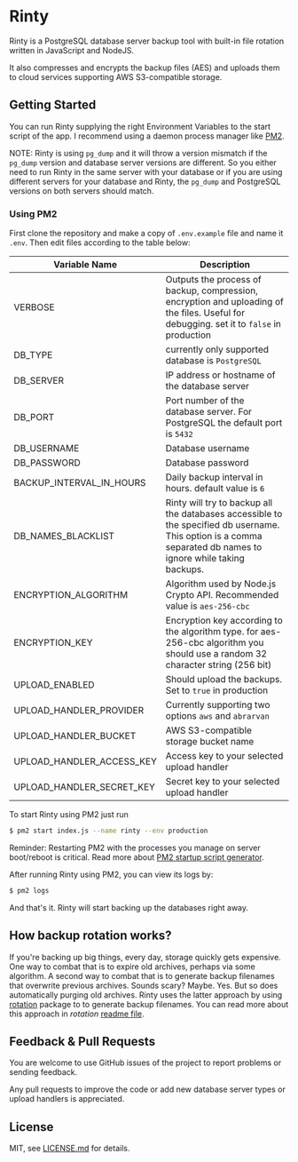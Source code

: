 # Rinty

Rinty is a PostgreSQL database server backup tool with built-in file rotation written in JavaScript and NodeJS. 

It also compresses and encrypts the backup files (AES) and uploads them to cloud services supporting AWS S3-compatible storage.

## Getting Started

You can run Rinty supplying the right Environment Variables to the start script of the app. I recommend using a daemon process manager like [PM2](https://github.com/Unitech/pm2). 

NOTE: Rinty is using `pg_dump` and it will throw a version mismatch if the `pg_dump` version and database server versions are different. So you either need to run Rinty in the same server with your database or if you are using different servers for your database and Rinty, the `pg_dump` and PostgreSQL versions on both servers should match.

### Using PM2

First clone the repository and make a copy of `.env.example` file and name it `.env`. Then edit files according to the table below:

| Variable Name      | Description         |
| -------   | ------------------- |
| VERBOSE | Outputs the process of backup, compression, encryption and uploading of the files. Useful for debugging. set it to `false` in production | 
| DB_TYPE      | currently only supported database is `PostgreSQL` |
| DB_SERVER      | IP address or hostname of the database server |
| DB_PORT      | Port number of the database server. For PostgreSQL the default port is `5432` |
| DB_USERNAME      | Database username |
| DB_PASSWORD      | Database password |
| BACKUP_INTERVAL_IN_HOURS      | Daily backup interval in hours. default value is `6` |
| DB_NAMES_BLACKLIST      | Rinty will try to backup all the databases accessible to the specified db username. This option is a comma separated db names to ignore while taking backups. |
| ENCRYPTION_ALGORITHM      | Algorithm used by Node.js Crypto API. Recommended value is `aes-256-cbc` |
| ENCRYPTION_KEY      | Encryption key according to the algorithm type. for aes-256-cbc algorithm you should use a random 32 character string (256 bit) |
| UPLOAD_ENABLED      | Should upload the backups. Set to `true` in production |
| UPLOAD_HANDLER_PROVIDER      | Currently supporting two options `aws` and `abrarvan` |
| UPLOAD_HANDLER_BUCKET      | AWS S3-compatible storage bucket name |
| UPLOAD_HANDLER_ACCESS_KEY      | Access key to your selected upload handler |
| UPLOAD_HANDLER_SECRET_KEY      | Secret key to your selected upload handler |

To start Rinty using PM2 just run

````bash
$ pm2 start index.js --name rinty --env production 
````

Reminder: Restarting PM2 with the processes you manage on server boot/reboot is critical. Read more about [PM2 startup script generator](https://pm2.keymetrics.io/docs/usage/startup/).

After running Rinty using PM2, you can view its logs by:
````bash
$ pm2 logs
````

And that's it. Rinty will start backing up the databases right away.

## How backup rotation works?

If you're backing up big things, every day, storage quickly gets expensive. One way to combat that is to expire old archives, perhaps via some algorithm. A second way to combat that is to generate backup filenames that overwrite previous archives. Sounds scary? Maybe. Yes. But so does automatically purging old archives. Rinty uses the latter approach by using [rotation](https://www.npmjs.com/package/rotation) package to  to generate backup filenames. You can read more about this approach in *rotation* [readme file](https://www.npmjs.com/package/rotation).

## Feedback & Pull Requests

You are welcome to use GitHub issues of the project to report problems or sending feedback. 

Any pull requests to improve the code or add new database server types or upload handlers is appreciated.


## License

MIT, see [LICENSE.md](https://github.com/arashmilani/rinty/blob/master/LICENSE.md) for details.
